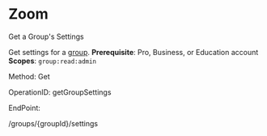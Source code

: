 #     Zoom


Get a Group's Settings

Get settings for a [group](https://support.zoom.us/hc/en-us/articles/204519819-Group-Management-). 
**Prerequisite**: Pro, Business, or Education account
**Scopes**: `group:read:admin`
 

Method: Get

OperationID: getGroupSettings

EndPoint:

/groups/{groupId}/settings
